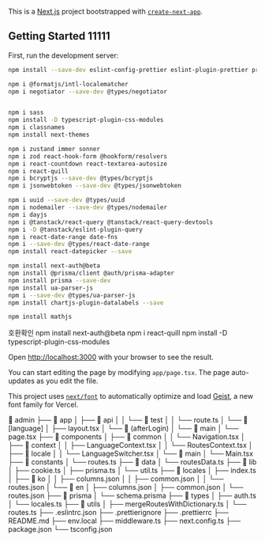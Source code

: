 This is a [Next.js](https://nextjs.org) project bootstrapped with [`create-next-app`](https://nextjs.org/docs/app/api-reference/cli/create-next-app).

## Getting Started 11111

First, run the development server:

```bash
npm install --save-dev eslint-config-prettier eslint-plugin-prettier prettier

npm i @formatjs/intl-localematcher
npm i negotiator --save-dev @types/negotiator


npm i sass
npm install -D typescript-plugin-css-modules
npm i classnames
npm install next-themes

npm i zustand immer sonner
npm i zod react-hook-form @hookform/resolvers
npm i react-countdown react-textarea-autosize
npm i react-quill
npm i bcryptjs --save-dev @types/bcryptjs
npm i jsonwebtoken --save-dev @types/jsonwebtoken

npm i uuid --save-dev @types/uuid
npm i nodemailer --save-dev @types/nodemailer
npm i dayjs
npm i @tanstack/react-query @tanstack/react-query-devtools
npm i -D @tanstack/eslint-plugin-query
npm i react-date-range date-fns
npm i --save-dev @types/react-date-range
npm install react-datepicker --save

npm install next-auth@beta
npm install @prisma/client @auth/prisma-adapter
npm install prisma --save-dev
npm install ua-parser-js
npm i --save-dev @types/ua-parser-js
npm install chartjs-plugin-datalabels --save

npm install mathjs

```

호환확인
npm install next-auth@beta
npm i react-quill
npm install -D typescript-plugin-css-modules

Open [http://localhost:3000](http://localhost:3000) with your browser to see the result.

You can start editing the page by modifying `app/page.tsx`. The page auto-updates as you edit the file.

This project uses [`next/font`](https://nextjs.org/docs/app/building-your-application/optimizing/fonts) to automatically optimize and load [Geist](https://vercel.com/font), a new font family for Vercel.


📁 admin
├── 📁 app
│   ├── 📁 api
│   │   └── 📁 test
│   │       └── route.ts
│   └── 📁 [language]
│       ├── layout.tsx
│       └── 📁 (afterLogin)
│           └── 📁 main
│               └── page.tsx
├── 📁 components
│   ├── 📁 common
│   │   └── Navigation.tsx
│   ├── 📁 context
│   │   ├── LanguageContext.tsx
│   │   └── RoutesContext.tsx
│   ├── 📁 locale
│   │   └── LanguageSwitcher.tsx
│   └── 📁 main
│       └── Main.tsx
├── 📁 constants
│   └── routes.ts
├── 📁 data
│   └── routesData.ts
├── 📁 lib
│   ├── cookie.ts
│   ├── prisma.ts
│   └── util.ts
├── 📁 locales
│   ├── index.ts
│   ├── 📁 ko
│   │   ├── columns.json
│   │   ├── common.json
│   │   └── routes.json
│   └── 📁 en
│       ├── columns.json
│       ├── common.json
│       └── routes.json
├── 📁 prisma
│   └── schema.prisma
├── 📁 types
│   ├── auth.ts
│   └── locales.ts
├── 📁 utils
│   ├── mergeRoutesWithDictionary.ts
│   └── routes.ts
├── .eslintrc.json
├── .prettierignore
├── .prettierrc
├── README.md
├── env.local
├── middleware.ts
├── next.config.ts
├── package.json
└── tsconfig.json